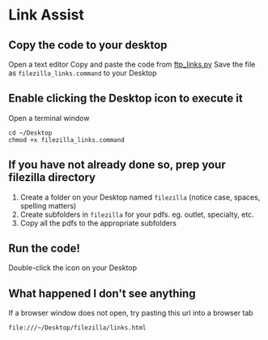 # Link Assist
## Copy the code to your desktop
Open a text editor
Copy and paste the code from [ftp_links.py](ftp_links.py)
Save the file as `filezilla_links.command` to your Desktop 

## Enable clicking the Desktop icon to execute it
Open a terminal window
```
cd ~/Desktop
chmod +x filezilla_links.command
```

## If you have not already done so, prep your filezilla directory
1. Create a folder on your Desktop named `filezilla` (notice case, spaces, spelling matters)
1. Create subfolders in `filezilla` for your pdfs. eg. outlet, specialty, etc.
1. Copy all the pdfs to the appropriate subfolders

## Run the code!
Double-click the icon on your Desktop

## What happened I don't see anything
If a browser window does not open, try pasting this url into a browser tab  

```
file:///~/Desktop/filezilla/links.html
```